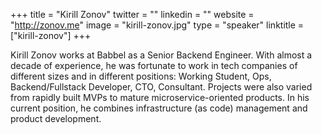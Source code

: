 +++
title = "Kirill Zonov"
twitter = ""
linkedin = ""
website = "http://zonov.me"
image = "kirill-zonov.jpg"
type = "speaker"
linktitle = ["kirill-zonov"]
+++

Kirill Zonov works at Babbel as a Senior Backend Engineer. With almost a decade of experience, he was fortunate to work in tech companies of different sizes and in different positions: Working Student, Ops, Backend/Fullstack Developer, CTO, Consultant. Projects were also varied from rapidly built MVPs to mature microservice-oriented products. In his current position, he combines infrastructure (as code) management and product development.
